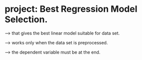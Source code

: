 # project: Best Regression Model Selection.
--> that gives the best linear model suitable for data set.

--> works only when the data set is preprocessed.

--> the dependent variable must be at the end.
